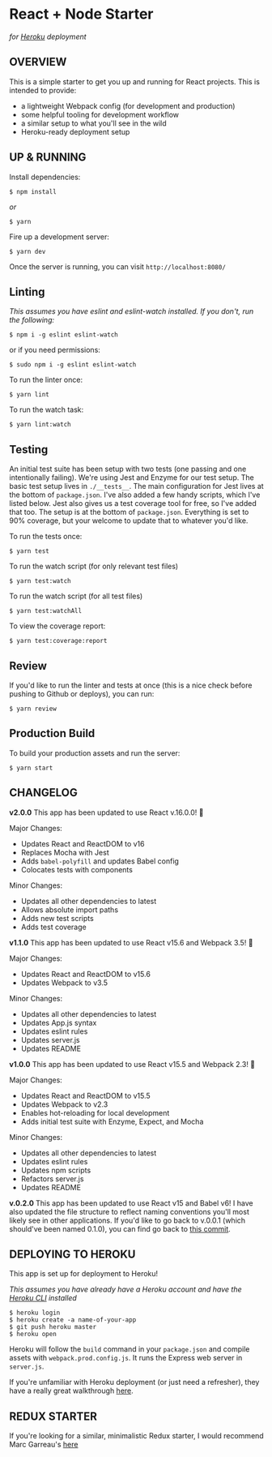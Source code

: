 # React + Node Starter
_for [Heroku](https://www.heroku.com/) deployment_

## OVERVIEW
This is a simple starter to get you up and running for React projects. This is intended to provide:

* a lightweight Webpack config (for development and production)
* some helpful tooling for development workflow
* a similar setup to what you'll see in the wild
* Heroku-ready deployment setup

## UP & RUNNING
Install dependencies:
```
$ npm install
```
_or_
```
$ yarn
```

Fire up a development server:
```
$ yarn dev
```

Once the server is running, you can visit `http://localhost:8080/`

## Linting
_This assumes you have eslint and eslint-watch installed. If you don't, run the following:_
```
$ npm i -g eslint eslint-watch
```
or if you need permissions:
```
$ sudo npm i -g eslint eslint-watch
```

To run the linter once:
```
$ yarn lint
```

To run the watch task:
```
$ yarn lint:watch
```

## Testing
An initial test suite has been setup with two tests (one passing and one intentionally failing).
We're using Jest and Enzyme for our test setup. The basic test setup lives in `./__tests__`.
The main configuration for Jest lives at the bottom of `package.json`.  I've also added a few
handy scripts, which I've listed below. Jest also gives us a test coverage tool for free, so I've added that too. The setup is at the bottom of `package.json`. Everything is set to 90% coverage, but your welcome to update that to whatever you'd like.

To run the tests once:
```
$ yarn test
```

To run the watch script (for only relevant test files)
```
$ yarn test:watch
```

To run the watch script (for all test files)
```
$ yarn test:watchAll
```

To view the coverage report:
```
$ yarn test:coverage:report
```

## Review
If you'd like to run the linter and tests at once (this is a nice check before pushing to Github or deploys), you can run:

```
$ yarn review
```

## Production Build

To build your production assets and run the server:
```
$ yarn start
```

## CHANGELOG
**v2.0.0**
This app has been updated to use React v.16.0.0! 🎉

Major Changes:
* Updates React and ReactDOM to v16
* Replaces Mocha with Jest
* Adds `babel-polyfill` and updates Babel config
* Colocates tests with components

Minor Changes:
* Updates all other dependencies to latest
* Allows absolute import paths
* Adds new test scripts
* Adds test coverage

**v1.1.0**
This app has been updated to use React v15.6 and Webpack 3.5! 🎉

Major Changes:
* Updates React and ReactDOM to v15.6
* Updates Webpack to v3.5

Minor Changes:
* Updates all other dependencies to latest
* Updates App.js syntax
* Updates eslint rules
* Updates server.js
* Updates README

**v1.0.0**
This app has been updated to use React v15.5 and Webpack 2.3! 🎉

Major Changes:
* Updates React and ReactDOM to v15.5
* Updates Webpack to v2.3
* Enables hot-reloading for local development
* Adds initial test suite with Enzyme, Expect, and Mocha

Minor Changes:
* Updates all other dependencies to latest
* Updates eslint rules
* Updates npm scripts
* Refactors server.js
* Updates README

**v.0.2.0**
This app has been updated to use React v15 and Babel v6! I have also updated the file structure to reflect naming conventions you'll most likely see in other applications. If you'd like to go back to v.0.0.1 (which should've been named 0.1.0), you can find go back to [this commit](https://github.com/alanbsmith/react-node-example/commit/dd6d745c4b7066fd12104d5005b805afaf469d91).

## DEPLOYING TO HEROKU
This app is set up for deployment to Heroku!

_This assumes you have already have a Heroku account and have the [Heroku CLI](https://devcenter.heroku.com/articles/heroku-cli) installed_
```
$ heroku login
$ heroku create -a name-of-your-app
$ git push heroku master
$ heroku open
```

Heroku will follow the `build` command in your `package.json` and compile assets with `webpack.prod.config.js`. It runs the Express web server in `server.js`.

If you're unfamiliar with Heroku deployment (or just need a refresher), they have a really great walkthrough [here](https://devcenter.heroku.com/articles/getting-started-with-nodejs#introduction).

## REDUX STARTER
If you're looking for a similar, minimalistic Redux starter, I would recommend Marc Garreau's [here](https://github.com/marcgarreau/redux-starter)
